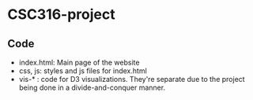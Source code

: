 # CSC316-project

## Code 
- index.html: Main page of the website
- css, js: styles and js files for index.html
- vis-* : code for D3 visualizations. They're separate due to the project being done in a divide-and-conquer manner. 
